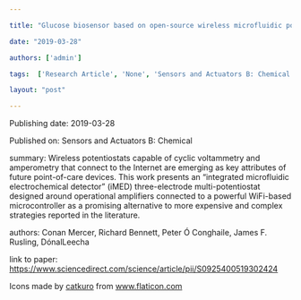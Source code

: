 ---
title: "Glucose biosensor based on open-source wireless microfluidic potentiostat"
date: "2019-03-28"
authors: ['admin']
tags:  ['Research Article', 'None', 'Sensors and Actuators B: Chemical']
layout: "post"
---
Publishing date: 2019-03-28

Published on: Sensors and Actuators B: Chemical

summary: Wireless potentiostats capable of cyclic voltammetry and amperometry that connect to the Internet are emerging as key attributes of future point-of-care devices. This work presents an “integrated microfluidic electrochemical detector” (iMED) three-electrode multi-potentiostat designed around operational amplifiers connected to a powerful WiFi-based microcontroller as a promising alternative to more expensive and complex strategies reported in the literature. 

authors: Conan Mercer, Richard Bennett, Peter Ó Conghaile, James F. Rusling, DónalLeecha

link to paper: https://www.sciencedirect.com/science/article/pii/S0925400519302424

Icons made by <a href="https://www.flaticon.com/free-icon/bookshelves_3576884" title="catkuro">catkuro</a> from <a href="https://www.flaticon.com/" title="Flaticon"> www.flaticon.com</a>